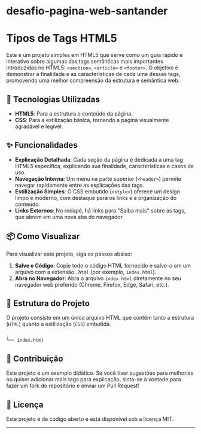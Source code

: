 # desafio-pagina-web-santander

# Tipos de Tags HTML5

Este é um projeto simples em HTML5 que serve como um guia rápido e interativo sobre algumas das tags semânticas mais importantes introduzidas no HTML5: `<section>`, `<article>` e `<footer>`. O objetivo é demonstrar a finalidade e as características de cada uma dessas tags, promovendo uma melhor compreensão da estrutura e semântica web.

## 🚀 Tecnologias Utilizadas

  * **HTML5**: Para a estrutura e conteúdo da página.
  * **CSS**: Para a estilização básica, tornando a página visualmente agradável e legível.

## ✨ Funcionalidades

  * **Explicação Detalhada**: Cada seção da página é dedicada a uma tag HTML5 específica, explicando sua finalidade, características e casos de uso.
  * **Navegação Interna**: Um menu na parte superior (`<header>`) permite navegar rapidamente entre as explicações das tags.
  * **Estilização Simples**: O CSS embutido (`<style>`) oferece um design limpo e moderno, com destaque para os links e a organização do conteúdo.
  * **Links Externos**: No rodapé, há links para "Saiba mais" sobre as tags, que abrem em uma nova aba do navegador.

## 📦 Como Visualizar

Para visualizar este projeto, siga os passos abaixo:

1.  **Salve o Código**: Copie todo o código HTML fornecido e salve-o em um arquivo com a extensão `.html` (por exemplo, `index.html`).
2.  **Abra no Navegador**: Abra o arquivo `index.html` diretamente no seu navegador web preferido (Chrome, Firefox, Edge, Safari, etc.).

## 🎯 Estrutura do Projeto

O projeto consiste em um único arquivo HTML que contém tanto a estrutura (`HTML`) quanto a estilização (`CSS`) embutida.

```
.
└── index.html
```

## 📝 Contribuição

Este projeto é um exemplo didático. Se você tiver sugestões para melhorias ou quiser adicionar mais tags para explicação, sinta-se à vontade para fazer um fork do repositório e enviar um Pull Request\!

## 📄 Licença

Este projeto é de código aberto e está disponível sob a licença MIT.

-----
